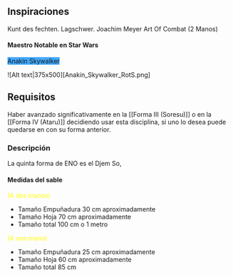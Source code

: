 ## Inspiraciones
Kunt des fechten. Lagschwer. Joachim Meyer Art Of Combat (2 Manos)

#### Maestro Notable en Star Wars

<span style="background:#40a9ff">Anakin Skywalker</span>

![Alt text|375x500][Anakin_Skywalker_RotS.png]

## Requisitos
Haber avanzado significativamente en la [[Forma III (Soresu)]] o en la [[Forma IV (Ataru)]] decidiendo usar esta disciplina, si uno lo desea puede quedarse en con su forma anterior.
### Descripción
La quinta forma de ENO es el Djem So, 

#### Medidas del sable

<font color="#ffff00">(A dos manos)</font>
- Tamaño Empuñadura 30 cm aproximadamente
- Tamaño Hoja 70 cm aproximadamente
- Tamaño total 100 cm o 1 metro

<font color="#ffff00">(A una mano)</font>
- Tamaño Empuñadura 25 cm aproximadamente
- Tamaño Hoja 60 cm aproximadamente
- Tamaño total 85 cm

